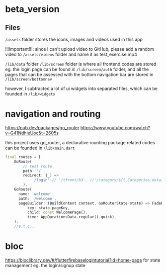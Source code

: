 # beta_version

## Files

`/assets` folder stores the icons, images and videos used in this app

!!!Important!!!: 
since I can't upload video to GitHub, please add a random video to `/assets/videos` folder and name it as test_exercise.mp4

`/lib/data` folder
`/lib/screen` folder is where all frontend codes are stored
eg. the login page can be found in `/lib/screen/auth` folder,
and all the pages that can be assessed with the bottom navigation bar are stored in `/lib/screen/bottomnav`

however, I subtracted a lot of ui widgets into separated files, which can be founded in `/lib/widgets`

# navigation and routing

https://pub.dev/packages/go_router
https://www.youtube.com/watch?v=G41NdhieUoc&t=2605s

this project uses go_router, a declarative rounting package
related codes can be founded in `\lib\main.dart`

```dart
final routes = [
    GoRoute(
        // test route
        path: '/',
        redirect: (_) =>
            '/login' // '/tfront/b3', //'/category/${t_Categories.data[0].id}', //'/front',
        ),
    GoRoute(
      name: 'welcome',
      path: '/welcome',
      pageBuilder: (BuildContext context, GoRouterState state) => FadePage(
          key: state.pageKey,
          child: const WelcomePage(),
          time: AppDurationsData.regular().quick),
    ),
    //e.t.c...

```

# bloc

https://bloclibrary.dev/#/flutterfirebaselogintutorial?id=home-page
for state management
eg. the login/signup state
